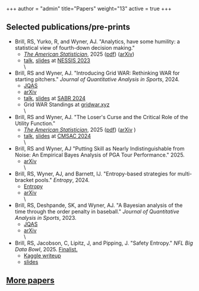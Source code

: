 +++
author = "admin"
title="Papers"
weight="13"
active = true
+++

## Selected publications/pre-prints

* Brill, RS, Yurko, R, and Wyner, AJ. "Analytics, have some humility: a statistical view of fourth-down decision making." 
    * [_The American Statistician_](https://www.tandfonline.com/doi/full/10.1080/00031305.2025.2475801), 2025 ([pdf](/pdf/statistics_in_sports_papers/Brill_Humility_TAS.pdf)) ([arXiv](https://arxiv.org/abs/2311.03490))
    * [talk](https://www.youtube.com/watch?v=uS4XxQ0LVfE), [slides](/pdf/talks/slides_NESSIS23_Brill.pdf) at [NESSIS 2023](http://www.nessis.org/nessis23.html)     
\
* Brill, RS and Wyner, AJ. "Introducing Grid WAR: Rethinking WAR for starting pitchers." _Journal of Quantitative Analysis in Sports_, 2024.
    * [JQAS](https://www.degruyter.com/document/doi/10.1515/jqas-2023-0095/html)
    * [arXiv](https://arxiv.org/abs/2209.07274)
    * [talk](https://www.youtube.com/watch?v=9jssiPtPTAM), [slides](/pdf/talks/slides_SABR24_grid_war.pdf) at [SABR 2024](https://sabr.org/analytics/2024)
    * Grid WAR Standings at [gridwar.xyz](https://gridwar.xyz)        
\
* Brill, RS and Wyner, AJ. "The Loser's Curse and the Critical Role of the Utility Function." 
    * [_The American Statistician_](https://www.tandfonline.com/doi/full/10.1080/00031305.2025.2505512), 2025 ([pdf](/pdf/statistics_in_sports_papers/Brill_LosersCurse_TAS.pdf)) ([arXiv](https://arxiv.org/abs/2411.10400) )
    * [talk](https://www.youtube.com/watch?v=0EON0LjGS6Q&list=PLGamdDdd5qYjvsc3umk-LwcUX8wezqYTV&index=23), [slides](/pdf/talks/slides_CMSAC24_NFLDraftCurves.pdf) at [CMSAC 2024](https://www.stat.cmu.edu/cmsac/conference/2024/)      
\
* Brill, RS and Wyner, AJ "Putting Skill as Nearly Indistinguishable from Noise: An Empirical Bayes Analysis of PGA Tour Performance." 2025.
    * [arXiv](https://arxiv.org/abs/2506.21822)      
\
* Brill, RS, Wyner, AJ, and Barnett, IJ. "Entropy-based strategies for multi-bracket pools." _Entropy_, 2024.
    * [Entropy](https://www.mdpi.com/1099-4300/26/8/615)      
    * [arXiv](https://arxiv.org/abs/2308.14339)      
\
* Brill, RS, Deshpande, SK, and Wyner, AJ. "A Bayesian analysis of the time through the order penalty in baseball." _Journal of Quantitative Analysis in Sports_, 2023.
    * [JQAS](https://www.degruyter.com/document/doi/10.1515/jqas-2022-0116/html?lang=en)
    * [arXiv](https://arxiv.org/abs/2210.06724)   
\
* Brill, RS, Jacobson, C, Lipitz, J, and Pipping, J. "Safety Entropy." _NFL Big Data Bowl_, 2025. [Finalist.](https://operations.nfl.com/gameday/analytics/big-data-bowl/2025-big-data-bowl-finalists/)
    * [Kaggle writeup](https://www.kaggle.com/code/colejacobson/safety-entropy)
    * [slides](pdf/talks/slides_BigDataBowl2025_SafetyEntropy.pdf)
    
<!--- # LOCAL VERSION OF THE BDB ENTRY
[Safety Entropy](pdf/safety_entropy_local/safety_entropy.html)
-->

## [More papers](/pubs/)



